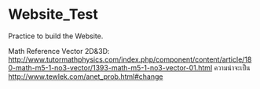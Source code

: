 # Website_Test
 Practice to build the Website.

Math Reference
Vector 2D&3D: http://www.tutormathphysics.com/index.php/component/content/article/180-math-m5-1-no3-vector/1393-math-m5-1-no3-vector-01.html
ความน่าจะเป็น http://www.tewlek.com/anet_prob.html#change

